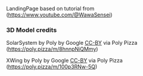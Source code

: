 LandingPage based on tutorial from (https://www.youtube.com/@WawaSensei)


### 3D Model credits

SolarSystem by Poly by Google [CC-BY](https://creativecommons.org/licenses/by/3.0/) via Poly Pizza (https://poly.pizza/m/8hnnpNiQMmy)

XWing by Poly by Google [CC-BY](https://creativecommons.org/licenses/by/3.0/) via Poly Pizza (https://poly.pizza/m/100p3RNw-5Q)
